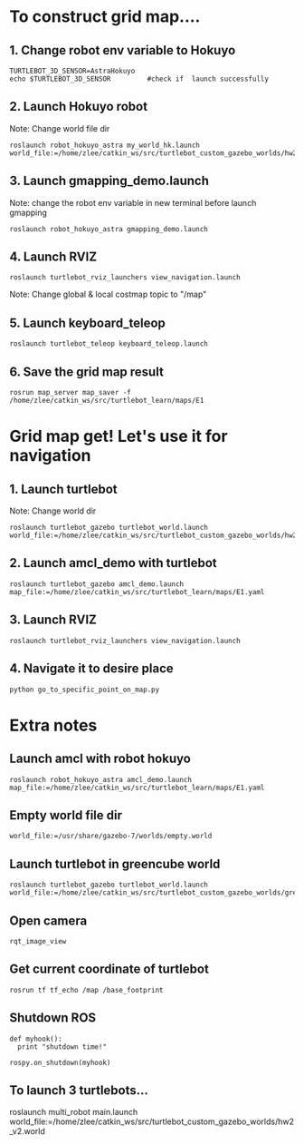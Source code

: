 # To construct grid map....
## 1. Change robot env variable to Hokuyo
```
TURTLEBOT_3D_SENSOR=AstraHokuyo
echo $TURTLEBOT_3D_SENSOR         #check if  launch successfully
```
## 2. Launch Hokuyo robot
Note: Change world file dir

```
roslaunch robot_hokuyo_astra my_world_hk.launch world_file:=/home/zlee/catkin_ws/src/turtlebot_custom_gazebo_worlds/hw2.world
```
## 3. Launch gmapping_demo.launch
Note: change the robot env variable in new terminal before launch gmapping
```
roslaunch robot_hokuyo_astra gmapping_demo.launch
```
## 4. Launch RVIZ
```
roslaunch turtlebot_rviz_launchers view_navigation.launch
```
Note: Change global & local costmap topic to "/map"

## 5. Launch keyboard_teleop
```
roslaunch turtlebot_teleop keyboard_teleop.launch
```
## 6. Save the grid map result
```
rosrun map_server map_saver -f /home/zlee/catkin_ws/src/turtlebot_learn/maps/E1
```

# Grid map get! Let's use it for navigation
## 1. Launch turtlebot
Note: Change world dir
```
roslaunch turtlebot_gazebo turtlebot_world.launch world_file:=/home/zlee/catkin_ws/src/turtlebot_custom_gazebo_worlds/hw2_v2.world
```
## 2. Launch amcl_demo with turtlebot
```
roslaunch turtlebot_gazebo amcl_demo.launch map_file:=/home/zlee/catkin_ws/src/turtlebot_learn/maps/E1.yaml
```
## 3. Launch RVIZ
```
roslaunch turtlebot_rviz_launchers view_navigation.launch
```
## 4. Navigate it to desire place
```
python go_to_specific_point_on_map.py
```



# Extra notes
## Launch amcl with robot hokuyo
```
roslaunch robot_hokuyo_astra amcl_demo.launch map_file:=/home/zlee/catkin_ws/src/turtlebot_learn/maps/E1.yaml

```
## Empty world file dir
```
world_file:=/usr/share/gazebo-7/worlds/empty.world
```

## Launch turtlebot in greencube world
```
roslaunch turtlebot_gazebo turtlebot_world.launch world_file:=/home/zlee/catkin_ws/src/turtlebot_custom_gazebo_worlds/green_cube1.world
```
## Open camera
```
rqt_image_view
```
## Get current coordinate of turtlebot
```
rosrun tf tf_echo /map /base_footprint
```
## Shutdown ROS
```
def myhook():
  print "shutdown time!"

rospy.on_shutdown(myhook)

```
## To launch 3 turtlebots...
roslaunch multi_robot main.launch world_file:=/home/zlee/catkin_ws/src/turtlebot_custom_gazebo_worlds/hw2_v2.world
